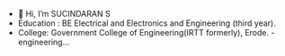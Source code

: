 - 👋 Hi, I’m SUCINDARAN S
- Education : BE Electrical and Electronics and Engineering (third year).
- College: Government College of Engineering(IRTT formerly), Erode.
-engineering...

<!---
Suci77github/Suci77github is a ✨ special ✨ repository because its `README.md` (this file) appears on your GitHub profile.
You can click the Preview link to take a look at your changes.
--->
